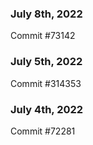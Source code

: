### July 8th, 2022

Commit #73142

### July 5th, 2022

Commit #314353


### July 4th, 2022

Commit #72281
